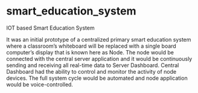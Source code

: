 # smart_education_system
IOT based Smart Education System

It was an initial prototype of a centralized primary
smart education system where a classroom’s whiteboard will be replaced
with a single board computer’s display that is known here as Node. The node
would be connected with the central server application and it would be
continuously sending and receiving all real-time data to Server Dashboard.
Central Dashboard had the ability to control and monitor the activity of node
devices. The full system cycle would be automated and node application
would be voice-controlled.
